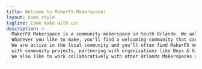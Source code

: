 ```yaml
---
title: Welcome to MakerFX Makerspace!
layout: home_style
tagline: Come make with us!
description: >
  MakerFX Makerspace is a community makerspace in South Orlando. We welcome makers of all types, from crafters to artists to robotics builders.
  Whatever you like to make, you'll find a welcoming community that can help you learn, and wants to learn from you.
  We are active in the local community and you'll often find MakerFX members showing off what they make at events, volunteering
  with community projects, partnering with organizations like Boys & Girls Clubs of Central Florida, and much, much more.
  We also like to work collaboratively with other Orlando Makerspaces such as FamiLAB and Factur.
---
```

